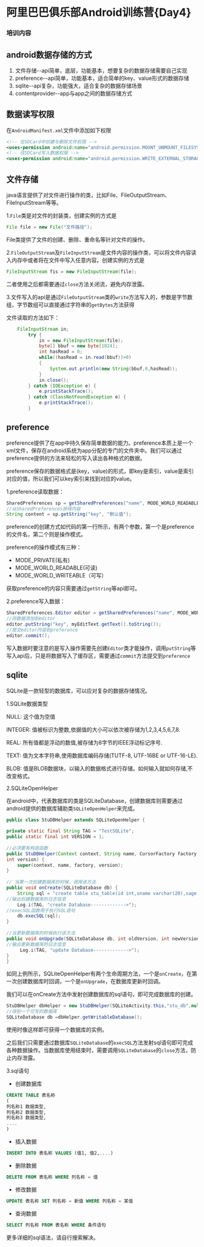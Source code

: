 # 阿里巴巴俱乐部Android训练营{Day4}

### 培训内容

## android数据存储的方式

1. 文件存储--api简单，底层，功能基本，想要复杂的数据存储需要自己实现  
2. preference--api简单，功能基本，适合简单的key、value形式的数据存储  
3. sqlite--api复杂，功能强大，适合复杂的数据存储场景  
4. contentprovider--app与app之间的数据存储方式  

## 数据读写权限

在`AndroidManifest.xml`文件中添加如下权限

```xml
<!-- 在SDCard中创建与删除文件权限 -->
<uses-permission android:name="android.permission.MOUNT_UNMOUNT_FILESYSTEMS">
<!-- 往SDCard写入数据权限 -->
<uses-permission android:name="android.permission.WRITE_EXTERNAL_STORAGE">
```

## 文件存储

java语言提供了对文件进行操作的类，比如File、FileOutputStream、FileInputStream等等。

1.`File`类是对文件的封装类，创建实例的方式是
```java
File file = new File("文件路径");
```
File类提供了文件的创建、删除、重命名等针对文件的操作。

2.`FileOutputStream`及`FileInputStream`是文件内容的操作类，可以将文件内容读入内存中或者将在文件中写入任意内容。创建实例的方式是
```java
FileInputStream fis = new FileInputStream(file);
```
二者使用之后都需要通过`close`方法关闭流，避免内存泄露。

3.文件写入的api是通过`FileOutputStream`类的`write`方法写入的，参数是字节数组，字节数组可以直接通过字符串的`getBytes`方法获得

文件读取的方法如下：
```java
	FileInputStream in;
        try {
            in = new FileInputStream(file);
            byte[] bbuf = new byte[1024];  
            int hasRead = 0;  
            while((hasRead = in.read(bbuf))>0)  
            {  
                System.out.println(new String(bbuf,0,hasRead));  
            }  
            in.close();  
        } catch (IOException e) {
            e.printStackTrace();
        } catch (ClassNotFoundException e) {
            e.printStackTrace();
        }
```

## preference

preference提供了在app中持久保存简单数据的能力。preference本质上是一个xml文件，保存在android系统为app分配的专门的文件夹中。我们可以通过preference提供的方法来轻松的写入读出各种格式的数据。

preference保存的数据格式是(key，value)的形式，即key是索引，value是索引对应的值，所以我们可以key索引来找到对应的value。

1.preference读取数据：

```java
SharedPreferences sp = getSharedPreferences("name", MODE_WORLD_READABLE);  
//从SharedPreferences获得内容  
String content = sp.getString("key", "默认值");  
```
preference的创建方式如代码的第一行所示，有两个参数，第一个是preference的文件名，第二个则是操作模式。

preference的操作模式有三种：

- MODE_PRIVATE(私有)
- MODE_WORLD_READABLE(可读)
- MODE_WORLD_WRITEABLE（可写）

获取preference的内容只需要通过`getString`等api即可。  

2.preference写入数据：

```java
SharedPreferences.Editor editor = getSharedPreferences("name", MODE_WORLD_WRITEABLE).edit();  
//将数据添加到editor  
editor.putString("key", myEditText.getText().toString());  
//提交editor内容到preference  
editor.commit(); 
```

写入数据时要注意的是写入操作需要先创建`Editor`类才能操作，调用`putString`等写入api后，只是将数据写入了缓存区，需要通过`commit`方法提交到`preference`

## sqlite

SQLite是一款轻型的数据库，可以应对复杂的数据存储情况。

1.SQLite数据类型

NULL: 这个值为空值

INTEGER: 值被标识为整数,依据值的大小可以依次被存储为1,2,3,4,5,6,7,8.

REAL: 所有值都是浮动的数值,被存储为8字节的IEEE浮动标记序号.

TEXT: 值为文本字符串,使用数据库编码存储(TUTF-8, UTF-16BE or UTF-16-LE).

BLOB: 值是BLOB数据块，以输入的数据格式进行存储。如何输入就如何存储,不改变格式。

2.SQLiteOpenHelper

在android中，代表数据库的类是SQLiteDatabase，创建数据库则需要通过android提供的数据库辅助类`SQLiteOpenHelper`来完成。

```java
public class StuDBHelper extends SQLiteOpenHelper {  
  
private static final String TAG = "TestSQLite";  
public static final int VERSION = 1;  
  
//必须要有构造函数  
public StuDBHelper(Context context, String name, CursorFactory factory,  
int version) {  
    super(context, name, factory, version);  
}  
  
// 当第一次创建数据库的时候，调用该方法   
public void onCreate(SQLiteDatabase db) {  
    String sql = "create table stu_table(id int,sname varchar(20),sage int,ssex varchar(10))";  
//输出创建数据库的日志信息  
    Log.i(TAG, "create Database------------->");  
//execSQL函数用于执行SQL语句  
    db.execSQL(sql);  
}  
  
//当更新数据库的时候执行该方法  
public void onUpgrade(SQLiteDatabase db, int oldVersion, int newVersion) {  
//输出更新数据库的日志信息  
     Log.i(TAG, "update Database------------->");  
}  
}  
```

如同上例所示，SQLiteOpenHelper有两个生命周期方法，一个是`onCreate`，在第一次创建数据库时回调，一个是`onUpgrade`，在数据库更新时回调。

我们可以在onCreate方法中发射创建数据库的sql语句，即可完成数据库的创建。

```java
StuDBHelper dbHelper = new StuDBHelper(SQLiteActivity.this,"stu_db",null,1);  
//得到一个可写的数据库  
SQLiteDatabase db =dbHelper.getWritableDatabase();  
```

使用时像这样即可获得一个数据库的实例。

之后我们只需要通过数据库`SQLiteDatabase`的`execSQL`方法发射sql语句即可完成各种数据操作。当数据库使用结束时，需要调用`SQLiteDatabase`的`close`方法，防止内存泄露。

3.sql语句

- 创建数据库

```sql
CREATE TABLE 表名称
(
列名称1 数据类型,
列名称2 数据类型,
列名称3 数据类型,
....
)
```

- 插入数据

```sql
INSERT INTO 表名称 VALUES (值1, 值2,....)
```

- 删除数据

```sql
DELETE FROM 表名称 WHERE 列名称 = 值
```

- 修改数据

```sql
UPDATE 表名称 SET 列名称 = 新值 WHERE 列名称 = 某值
```

- 查询数据

```sql
SELECT 列名称 FROM 表名称 WHERE 条件语句
```

更多详细的sql语法，请自行搜索解决。
